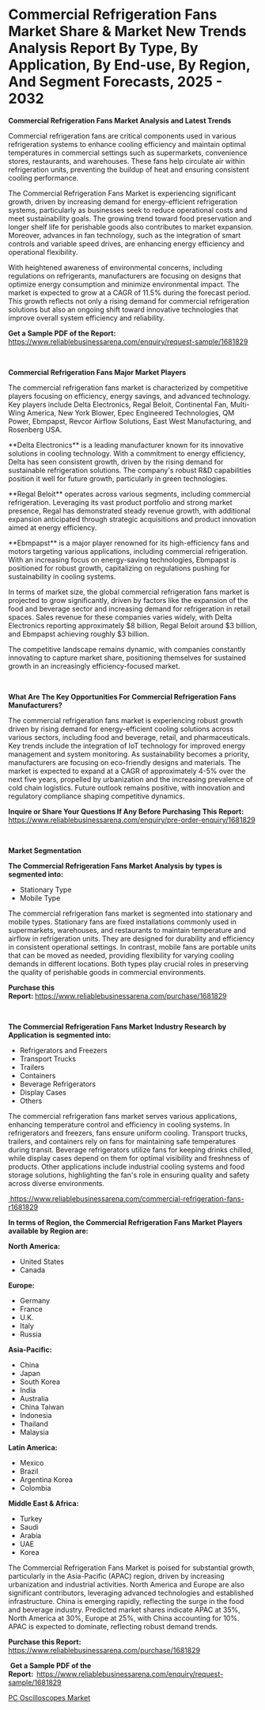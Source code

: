 <p><h1>Commercial Refrigeration Fans Market Share & Market New Trends Analysis Report By Type, By Application, By End-use, By Region, And Segment Forecasts, 2025 - 2032</h1></p><p><strong>Commercial Refrigeration Fans Market Analysis and Latest Trends</strong></p>
<p><p>Commercial refrigeration fans are critical components used in various refrigeration systems to enhance cooling efficiency and maintain optimal temperatures in commercial settings such as supermarkets, convenience stores, restaurants, and warehouses. These fans help circulate air within refrigeration units, preventing the buildup of heat and ensuring consistent cooling performance.</p><p>The Commercial Refrigeration Fans Market is experiencing significant growth, driven by increasing demand for energy-efficient refrigeration systems, particularly as businesses seek to reduce operational costs and meet sustainability goals. The growing trend toward food preservation and longer shelf life for perishable goods also contributes to market expansion. Moreover, advances in fan technology, such as the integration of smart controls and variable speed drives, are enhancing energy efficiency and operational flexibility.</p><p>With heightened awareness of environmental concerns, including regulations on refrigerants, manufacturers are focusing on designs that optimize energy consumption and minimize environmental impact. The market is expected to grow at a CAGR of 11.5% during the forecast period. This growth reflects not only a rising demand for commercial refrigeration solutions but also an ongoing shift toward innovative technologies that improve overall system efficiency and reliability.</p></p>
<p><strong>Get a Sample PDF of the Report:&nbsp;</strong> <a href="https://www.reliablebusinessarena.com/enquiry/request-sample/1681829?utm_campaign=2958&utm_medium=2&utm_source=Github&utm_content=ia&utm_term=10042025&utm_id=commercial-refrigeration-fans">https://www.reliablebusinessarena.com/enquiry/request-sample/1681829</a></p>
<p>&nbsp;</p>
<p><strong>Commercial Refrigeration Fans Major Market Players</strong></p>
<p><p>The commercial refrigeration fans market is characterized by competitive players focusing on efficiency, energy savings, and advanced technology. Key players include Delta Electronics, Regal Beloit, Continental Fan, Multi-Wing America, New York Blower, Epec Engineered Technologies, QM Power, Ebmpapst, Revcor Airflow Solutions, East West Manufacturing, and Rosenberg USA.</p><p>**Delta Electronics** is a leading manufacturer known for its innovative solutions in cooling technology. With a commitment to energy efficiency, Delta has seen consistent growth, driven by the rising demand for sustainable refrigeration solutions. The company's robust R&D capabilities position it well for future growth, particularly in green technologies.</p><p>**Regal Beloit** operates across various segments, including commercial refrigeration. Leveraging its vast product portfolio and strong market presence, Regal has demonstrated steady revenue growth, with additional expansion anticipated through strategic acquisitions and product innovation aimed at energy efficiency.</p><p>**Ebmpapst** is a major player renowned for its high-efficiency fans and motors targeting various applications, including commercial refrigeration. With an increasing focus on energy-saving technologies, Ebmpapst is positioned for robust growth, capitalizing on regulations pushing for sustainability in cooling systems.</p><p>In terms of market size, the global commercial refrigeration fans market is projected to grow significantly, driven by factors like the expansion of the food and beverage sector and increasing demand for refrigeration in retail spaces. Sales revenue for these companies varies widely, with Delta Electronics reporting approximately $8 billion, Regal Beloit around $3 billion, and Ebmpapst achieving roughly $3 billion. </p><p>The competitive landscape remains dynamic, with companies constantly innovating to capture market share, positioning themselves for sustained growth in an increasingly efficiency-focused market.</p></p>
<p>&nbsp;</p>
<p><strong>What Are The Key Opportunities For Commercial Refrigeration Fans Manufacturers?</strong></p>
<p><p>The commercial refrigeration fans market is experiencing robust growth driven by rising demand for energy-efficient cooling solutions across various sectors, including food and beverage, retail, and pharmaceuticals. Key trends include the integration of IoT technology for improved energy management and system monitoring. As sustainability becomes a priority, manufacturers are focusing on eco-friendly designs and materials. The market is expected to expand at a CAGR of approximately 4-5% over the next five years, propelled by urbanization and the increasing prevalence of cold chain logistics. Future outlook remains positive, with innovation and regulatory compliance shaping competitive dynamics.</p></p>
<p><strong>Inquire or Share Your Questions If Any Before Purchasing This Report:</strong> <a href="https://www.reliablebusinessarena.com/enquiry/pre-order-enquiry/1681829?utm_campaign=2958&utm_medium=2&utm_source=Github&utm_content=ia&utm_term=10042025&utm_id=commercial-refrigeration-fans">https://www.reliablebusinessarena.com/enquiry/pre-order-enquiry/1681829</a></p>
<p>&nbsp;</p>
<p><strong>Market Segmentation</strong></p>
<p><strong>The Commercial Refrigeration Fans Market Analysis by types is segmented into:</strong></p>
<p><ul><li>Stationary Type</li><li>Mobile Type</li></ul></p>
<p><p>The commercial refrigeration fans market is segmented into stationary and mobile types. Stationary fans are fixed installations commonly used in supermarkets, warehouses, and restaurants to maintain temperature and airflow in refrigeration units. They are designed for durability and efficiency in consistent operational settings. In contrast, mobile fans are portable units that can be moved as needed, providing flexibility for varying cooling demands in different locations. Both types play crucial roles in preserving the quality of perishable goods in commercial environments.</p></p>
<p><strong>Purchase this Report:&nbsp;</strong><a href="https://www.reliablebusinessarena.com/purchase/1681829?utm_campaign=2958&utm_medium=2&utm_source=Github&utm_content=ia&utm_term=10042025&utm_id=commercial-refrigeration-fans">https://www.reliablebusinessarena.com/purchase/1681829</a></p>
<p>&nbsp;</p>
<p><strong>The Commercial Refrigeration Fans Market Industry Research by Application is segmented into:</strong></p>
<p><ul><li>Refrigerators and Freezers</li><li>Transport Trucks</li><li>Trailers</li><li>Containers</li><li>Beverage Refrigerators</li><li>Display Cases</li><li>Others</li></ul></p>
<p><p>The commercial refrigeration fans market serves various applications, enhancing temperature control and efficiency in cooling systems. In refrigerators and freezers, fans ensure uniform cooling. Transport trucks, trailers, and containers rely on fans for maintaining safe temperatures during transit. Beverage refrigerators utilize fans for keeping drinks chilled, while display cases depend on them for optimal visibility and freshness of products. Other applications include industrial cooling systems and food storage solutions, highlighting the fan's role in ensuring quality and safety across diverse environments.</p></p>
<p><a href="https://www.reliablebusinessarena.com/commercial-refrigeration-fans-r1681829?utm_campaign=2958&utm_medium=2&utm_source=Github&utm_content=ia&utm_term=10042025&utm_id=commercial-refrigeration-fans">&nbsp;https://www.reliablebusinessarena.com/commercial-refrigeration-fans-r1681829</a></p>
<p><strong>In terms of Region, the Commercial Refrigeration Fans Market Players available by Region are:</strong></p>
<p>
    <p> <strong> North America: </strong>
        <ul>
            <li>United States</li>
            <li>Canada</li>
        </ul>
        </p> 
    <p> <strong> Europe: </strong>
        <ul>
            <li>Germany</li>
            <li>France</li>
            <li>U.K.</li>
            <li>Italy</li>
            <li>Russia</li>
        </ul>
        </p> 
    <p> <strong> Asia-Pacific: </strong>
        <ul>
            <li>China</li>
            <li>Japan</li>
            <li>South Korea</li>
            <li>India</li>
            <li>Australia</li>
            <li>China Taiwan</li>
            <li>Indonesia</li>
            <li>Thailand</li>
            <li>Malaysia</li>
        </ul>
        </p> 
    <p> <strong> Latin America: </strong>
        <ul>
            <li>Mexico</li>
            <li>Brazil</li>
            <li>Argentina Korea</li>
            <li>Colombia</li>
        </ul>
        </p> 
    <p> <strong> Middle East & Africa: </strong>
        <ul>
            <li>Turkey</li>
            <li>Saudi</li>
            <li>Arabia</li>
            <li>UAE</li>
            <li>Korea</li>
        </ul>
    </p>
    </p>
<p><p>The Commercial Refrigeration Fans Market is poised for substantial growth, particularly in the Asia-Pacific (APAC) region, driven by increasing urbanization and industrial activities. North America and Europe are also significant contributors, leveraging advanced technologies and established infrastructure. China is emerging rapidly, reflecting the surge in the food and beverage industry. Predicted market shares indicate APAC at 35%, North America at 30%, Europe at 25%, with China accounting for 10%. APAC is expected to dominate, reflecting robust demand trends.</p></p>
<p><strong>Purchase this Report: </strong><a href="https://www.reliablebusinessarena.com/purchase/1681829?utm_campaign=2958&utm_medium=2&utm_source=Github&utm_content=ia&utm_term=10042025&utm_id=commercial-refrigeration-fans">https://www.reliablebusinessarena.com/purchase/1681829</a></p>
<p>&nbsp;<strong>Get a Sample PDF of the Report:&nbsp;&nbsp;</strong><a href="https://www.reliablebusinessarena.com/enquiry/request-sample/1681829?utm_campaign=2958&utm_medium=2&utm_source=Github&utm_content=ia&utm_term=10042025&utm_id=commercial-refrigeration-fans">https://www.reliablebusinessarena.com/enquiry/request-sample/1681829</a></p>
<p><strong></strong></p>
<p><p><a href="https://github.com/goliareanoyh/Market-Research-Report-List-1/blob/main/pc-oscilloscopes-market.md?utm_campaign=2958&utm_medium=2&utm_source=Github&utm_content=ia&utm_term=10042025&utm_id=commercial-refrigeration-fans">PC Oscilloscopes Market</a></p></p>